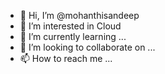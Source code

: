 - 👋 Hi, I’m @mohanthisandeep
- 👀 I’m interested in Cloud 
- 🌱 I’m currently learning ...
- 💞️ I’m looking to collaborate on ...
- 📫 How to reach me ...

<!---
mohanthisandeep/mohanthisandeep is a ✨ special ✨ repository because its `README.md` (this file) appears on your GitHub profile.
You can click the Preview link to take a look at your changes.
--
